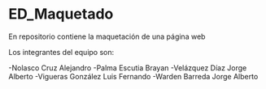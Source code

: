 # ED_Maquetado
En repositorio contiene la maquetación de una página web

Los integrantes del equipo son:

-Nolasco Cruz Alejandro
-Palma Escutia Brayan
-Velázquez Díaz Jorge Alberto
-Vigueras González Luis Fernando
-Warden Barreda Jorge Alberto



